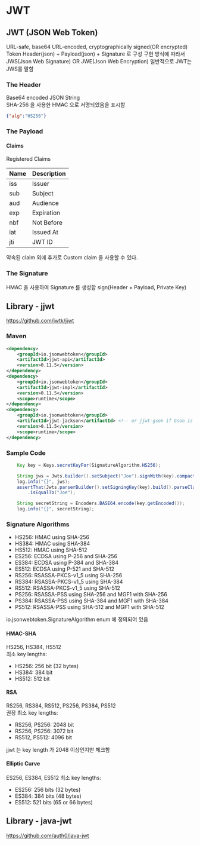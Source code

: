 JWT
===========================

## JWT (JSON Web Token)
URL-safe, base64 URL-encoded, cryptographically signed(OR encrypted) Token
Header(json) + Payload(json) + Signature 로 구성
구현 방식에 따라서 JWS(Json Web Signature) OR JWE(Json Web Encryption)
일반적으로 JWT는 JWS를 말함

### The Header
Base64 encoded JSON String  
SHA-256 을 사용한 HMAC 으로 서명되었음을 표시함
```json
{"alg":"HS256"}
```

### The Payload
#### Claims
Registered Claims

|Name|Description    |
|:---|:---|
|iss|Issuer|
|sub|Subject|
|aud|Audience|
|exp|Expiration|
|nbf|Not Before|
|iat|Issued At|
|jti|JWT ID|

약속된 claim 외에 추가로 Custom claim 을 사용할 수 있다. 

### The Signature
HMAC 을 사용하여 Signature 를 생성함 
sign(Header + Payload, Private Key)

## Library - jjwt
https://github.com/jwtk/jjwt

### Maven
```xml
<dependency>
    <groupId>io.jsonwebtoken</groupId>
    <artifactId>jjwt-api</artifactId>
    <version>0.11.5</version>
</dependency>
<dependency>
    <groupId>io.jsonwebtoken</groupId>
    <artifactId>jjwt-impl</artifactId>
    <version>0.11.5</version>
    <scope>runtime</scope>
</dependency>
<dependency>
    <groupId>io.jsonwebtoken</groupId>
    <artifactId>jjwt-jackson</artifactId> <!-- or jjwt-gson if Gson is preferred -->
    <version>0.11.5</version>
    <scope>runtime</scope>
</dependency>
```
### Sample Code
```java
    Key key = Keys.secretKeyFor(SignatureAlgorithm.HS256);

    String jws = Jwts.builder().setSubject("Joe").signWith(key).compact();
    log.info("{}", jws);
    assertThat(Jwts.parserBuilder().setSigningKey(key).build().parseClaimsJws(jws).getBody().getSubject())
        .isEqualTo("Joe");

    String secretString = Encoders.BASE64.encode(key.getEncoded());
    log.info("{}", secretString);
```

### Signature Algorithms
- HS256: HMAC using SHA-256
- HS384: HMAC using SHA-384
- HS512: HMAC using SHA-512
- ES256: ECDSA using P-256 and SHA-256
- ES384: ECDSA using P-384 and SHA-384
- ES512: ECDSA using P-521 and SHA-512
- RS256: RSASSA-PKCS-v1_5 using SHA-256
- RS384: RSASSA-PKCS-v1_5 using SHA-384
- RS512: RSASSA-PKCS-v1_5 using SHA-512
- PS256: RSASSA-PSS using SHA-256 and MGF1 with SHA-256
- PS384: RSASSA-PSS using SHA-384 and MGF1 with SHA-384
- PS512: RSASSA-PSS using SHA-512 and MGF1 with SHA-512

io.jsonwebtoken.SignatureAlgorithm enum 에 정의되어 있음

#### HMAC-SHA
HS256, HS384, HS512  
최소 key lengths:
- HS256: 256 bit (32 bytes)
- HS384: 384 bit
- HS512: 512 bit

#### RSA
RS256, RS384, RS512, PS256, PS384, PS512  
권장 최소 key lengths:
- RS256, PS256: 2048 bit
- RS256, PS256: 3072 bit
- RS512, PS512: 4096 bit

jjwt 는 key length 가 2048 이상인지만 체크함

#### Elliptic Curve
ES256, ES384, ES512
최소 key lengths:  
- ES256: 256 bits (32 bytes)
- ES384: 384 bits (48 bytes)
- ES512: 521 bits (65 or 66 bytes)




## Library - java-jwt
https://github.com/auth0/java-jwt  








